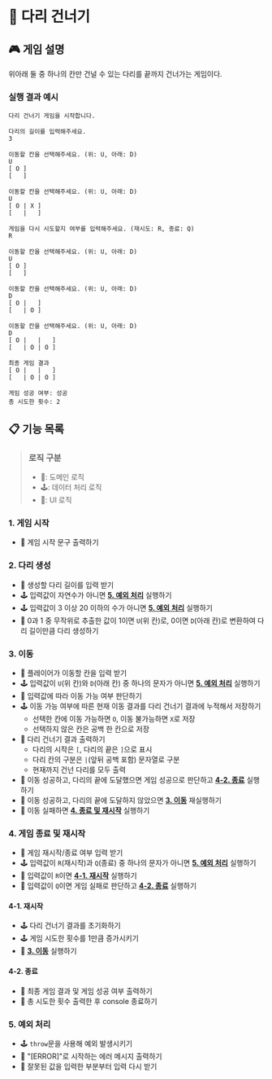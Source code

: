 # 🌉 다리 건너기

## 🎮 게임 설명

위아래 둘 중 하나의 칸만 건널 수 있는 다리를 끝까지 건너가는 게임이다.

### 실행 결과 예시

```
다리 건너기 게임을 시작합니다.

다리의 길이를 입력해주세요.
3

이동할 칸을 선택해주세요. (위: U, 아래: D)
U
[ O ]
[   ]

이동할 칸을 선택해주세요. (위: U, 아래: D)
U
[ O | X ]
[   |   ]

게임을 다시 시도할지 여부를 입력해주세요. (재시도: R, 종료: Q)
R

이동할 칸을 선택해주세요. (위: U, 아래: D)
U
[ O ]
[   ]

이동할 칸을 선택해주세요. (위: U, 아래: D)
D
[ O |   ]
[   | O ]

이동할 칸을 선택해주세요. (위: U, 아래: D)
D
[ O |   |   ]
[   | O | O ]

최종 게임 결과
[ O |   |   ]
[   | O | O ]

게임 성공 여부: 성공
총 시도한 횟수: 2
```

## 📋 기능 목록

> ### 로직 구분
>
> - 🌉: 도메인 로직
> - 🕹: 데이터 처리 로직
> - 👤: UI 로직

### 1. 게임 시작

- 👤 게임 시작 문구 출력하기

### 2. 다리 생성

- 👤 생성할 다리 길이를 입력 받기
- 🕹 입력값이 자연수가 아니면 [**5. 예외 처리**](#5-예외-처리) 실행하기
- 🕹 입력값이 3 이상 20 이하의 수가 아니면 [**5. 예외 처리**](#5-예외-처리) 실행하기
- 🌉 0과 1 중 무작위로 추출한 값이 1이면 `U`(위 칸)로, 0이면 `D`(아래 칸)로 변환하여 다리 길이만큼 다리 생성하기

### 3. 이동

- 👤 플레이어가 이동할 칸을 입력 받기
- 🕹 입력값이 `U`(위 칸)와 `D`(아래 칸) 중 하나의 문자가 아니면 [**5. 예외 처리**](#5-예외-처리) 실행하기
- 🌉 입력값에 따라 이동 가능 여부 판단하기
- 🕹 이동 가능 여부에 따른 현재 이동 결과를 다리 건너기 결과에 누적해서 저장하기
  - 선택한 칸에 이동 가능하면 `O`, 이동 불가능하면 `X`로 저장
  - 선택하지 않은 칸은 공백 한 칸으로 저장
- 👤 다리 건너기 결과 출력하기
  - 다리의 시작은 `[`, 다리의 끝은 `]`으로 표시
  - 다리 칸의 구분은 `|`(앞뒤 공백 포함) 문자열로 구분
  - 현재까지 건넌 다리를 모두 출력
- 🌉 이동 성공하고, 다리의 끝에 도달했으면 게임 성공으로 판단하고 [**4-2. 종료**](#4-2-종료) 실행하기
- 🌉 이동 성공하고, 다리의 끝에 도달하지 않았으면 [**3. 이동**](#3-이동) 재실행하기
- 🌉 이동 실패하면 [**4. 종료 및 재시작**](#4-종료-및-재시작) 실행하기

### 4. 게임 종료 및 재시작

- 👤 게임 재시작/종료 여부 입력 받기
- 🕹 입력값이 `R`(재시작)과 `Q`(종료) 중 하나의 문자가 아니면 [**5. 예외 처리**](#5-예외-처리) 실행하기
- 🌉 입력값이 `R`이면 [**4-1. 재시작**](#4-1-재시작) 실행하기
- 🌉 입력값이 `Q`이면 게임 실패로 판단하고 [**4-2. 종료**](#4-2-종료) 실행하기

#### 4-1. 재시작

- 🕹 다리 건너기 결과를 초기화하기
- 🕹 게임 시도한 횟수를 1만큼 증가시키기
- 🌉 [**3. 이동**](#3-이동) 실행하기

#### 4-2. 종료

- 👤 최종 게임 결과 및 게임 성공 여부 출력하기
- 👤 총 시도한 횟수 출력한 후 console 종료하기

### 5. 예외 처리

- 🕹 `throw`문을 사용해 예외 발생시키기
- 👤 "[ERROR]"로 시작하는 에러 메시지 출력하기
- 👤 잘못된 값을 입력한 부분부터 입력 다시 받기
